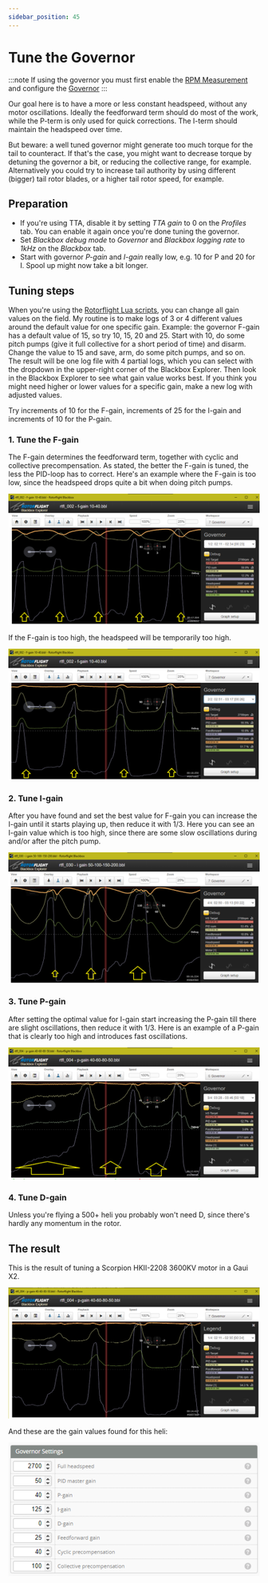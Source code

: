 ```yaml
---
sidebar_position: 45
---
```

# Tune the Governor

:::note
If using the governor you must first enable the [RPM Measurement](../Tutorial%20-%20Setup/Rpm%20Measurement.md) and configure the [Governor](../Tutorial%20-%20Setup/Governor.md) 
:::

Our goal here is to have a more or less constant headspeed, without any motor oscillations. Ideally the feedforward term should do most of the work, while the P-term is only used for quick corrections. The I-term should maintain the headspeed over time. 

But beware: a well tuned governor might generate too much torque for the tail to counteract. If that's the case, you might want to decrease torque by detuning the governor a bit, or reducing the collective range, for example. Alternatively you could try to increase tail authority by using different (bigger) tail rotor blades, or a higher tail rotor speed, for example.

## Preparation

- If you're using TTA, disable it by setting *TTA gain* to 0 on the *Profiles* tab. You can enable it again once you're done tuning the governor.
- Set *Blackbox debug mode* to *Governor* and *Blackbox logging rate* to *1kHz* on the *Blackbox* tab.
- Start with governor *P-gain* and *I-gain* really low, e.g. 10 for P and 20 for I. Spool up might now take a bit longer.

## Tuning steps

When you're using the [Rotorflight Lua scripts](../Tutorial%20-%20Setup/LUA%20Scripts.md), you can change all gain values on the field. My routine is to make logs of 3 or 4 different values around the default value for one specific gain. Example: the governor F-gain has a default value of 15, so try 10, 15, 20 and 25. Start with 10, do some pitch pumps (give it full collective for a short period of time) and disarm. Change the value to 15 and save, arm, do some pitch pumps, and so on. The result will be one log file with 4 partial logs, which you can select with the dropdown in the upper-right corner of the Blackbox Explorer. Then look in the Blackbox Explorer to see what gain value works best. If you think you might need higher or lower values for a specific gain, make a new log with adjusted values.

Try increments of 10 for the F-gain, increments of 25 for the I-gain and increments of 10 for the P-gain.

### 1. Tune the F-gain
The F-gain determines the feedforward term, together with cyclic and collective precompensation. As stated, the better the F-gain is tuned, the less the PID-loop has to correct. Here's an example where the F-gain is too low, since the headspeed drops quite a bit when doing pitch pumps.

![f-gain too low](./img/gov-f-gain-too-low.png)

If the F-gain is too high, the headspeed will be temporarily too high.

![f-gain too high](./img/gov-f-gain-too-high.png)

### 2. Tune I-gain
After you have found and set the best value for F-gain you can increase the I-gain until it starts playing up, then reduce it with 1/3. Here you can see an I-gain value which is too high, since there are some slow oscillations during and/or after the pitch pump.

![i-gain too high](./img/gov-i-gain-too-high.png)

### 3. Tune P-gain
After setting the optimal value for I-gain start increasing the P-gain till there are slight oscillations, then reduce it with 1/3. Here is an example of a P-gain that is clearly too high and introduces fast oscillations.

![p-gain too high](./img/gov-p-gain-too-high.png)

### 4. Tune D-gain 
Unless you're flying a 500+ heli you probably won't need D, since there's hardly any momentum in the rotor.

## The result
This is the result of tuning a Scorpion HKII-2208 3600KV motor in a Gaui X2.

![Result](./img/gov-result-graph.png)

And these are the gain values found for this heli:

![Result](./img/gov-result.png)
